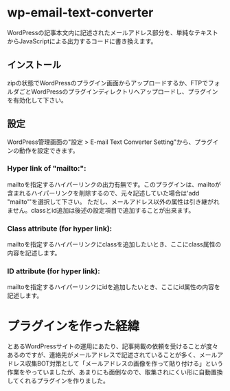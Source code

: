 # wp-email-text-converter
WordPressの記事本文内に記述されたメールアドレス部分を、単純なテキストからJavaScriptによる出力するコードに書き換えます。

## インストール
zipの状態でWordPressのプラグイン画面からアップロードするか、FTPでフォルダごとWordPressのプラグインディレクトリへアップロードし、プラグインを有効化して下さい。

## 設定
WordPress管理画面の"設定 > E-mail Text Converter Setting"から、プラグインの動作を設定できます。

### Hyper link of "mailto:":
mailtoを指定するハイパーリンクの出力有無です。このプラグインは、mailtoが含まれるハイパーリンクを削除するので、元々記述していた場合は'add "mailto"'を選択して下さい。
ただし、メールアドレス以外の属性は引き継がれません。classとid追加は後述の設定項目で追加することが出来ます。

### Class attribute (for hyper link):
mailtoを指定するハイパーリンクにclassを追加したいとき、ここにclass属性の内容を記述します。

### ID attribute (for hyper link):
mailtoを指定するハイパーリンクにidを追加したいとき、ここにid属性の内容を記述します。

# プラグインを作った経緯
とあるWordPressサイトの運用にあたり、記事掲載の依頼を受けることが度々あるのですが、連絡先がメールアドレスで記述されていることが多く、メールアドレス収集BOT対策として「メールアドレスの画像を作って貼り付ける」という作業をやっていましたが、あまりにも面倒なので、取集されにくい形に自動置換してくれるプラグインを作りました。
